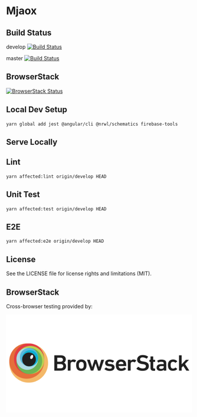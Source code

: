 # Mjaox

## Build Status

develop
[![Build Status](https://travis-ci.com/frgul006/mjaox.svg?branch=develop)](https://travis-ci.com/frgul006/mjaox)

master
[![Build Status](https://travis-ci.com/frgul006/mjaox.svg?branch=master)](https://travis-ci.com/frgul006/mjaox)

## BrowserStack

[![BrowserStack Status](https://www.browserstack.com/automate/badge.svg?badge_key=dGIwK3pJSmgra3BscUR6UmJpZWRyS2lJN253T0NTbFc0eWlxY2VwMk5vaz0tLVhDQUozbW5VZXVtc0xHbHFSbGM1YWc9PQ==--685518336421312ec14bbb2fc8103c488fb860bf)](https://www.browserstack.com/automate/public-build/dGIwK3pJSmgra3BscUR6UmJpZWRyS2lJN253T0NTbFc0eWlxY2VwMk5vaz0tLVhDQUozbW5VZXVtc0xHbHFSbGM1YWc9PQ==--685518336421312ec14bbb2fc8103c488fb860bf)

## Local Dev Setup

```node
yarn global add jest @angular/cli @nrwl/schematics firebase-tools
```

## Serve Locally

## Lint

```node
yarn affected:lint origin/develop HEAD
```

## Unit Test

```node
yarn affected:test origin/develop HEAD
```

## E2E

```node
yarn affected:e2e origin/develop HEAD
```

## License

See the LICENSE file for license rights and limitations (MIT).

## BrowserStack

Cross-browser testing provided by:

[![Browserstack](https://raw.githubusercontent.com/frgul006/mjaox/develop/github/browserstack.png)](https://www.browserstack.com/)
